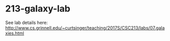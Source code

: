 # 213-galaxy-lab
See lab details here: http://www.cs.grinnell.edu/~curtsinger/teaching/2017S/CSC213/labs/07.galaxies.html
